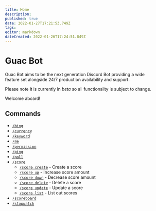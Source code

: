 ```yaml
---
title: Home
description: 
published: true
date: 2022-01-27T17:21:53.749Z
tags: 
editor: markdown
dateCreated: 2022-01-26T17:24:51.849Z
---
```


# Guac Bot

Guac Bot aims to be the next generation Discord Bot providing a wide feature set alongside 24/7 production availability and support.

Please note it is currently in _beta_ so all functionality is subject to change. 

Welcome aboard!

## Commands

- [`/bing`](/commands/bing)
- [`/currency`](/commands/currency)
- [`/keyword`](/commands/keyword)
- [`/me`](/commands/me)
- [`/permission`](/commands/permission)
- [`/ping`](/commands/ping)
- [`/poll`](/commands/poll)
- [`/score`](/commands/score)
  - [`/score create`](/commands/score#create-create-a-score) - Create a score
  - [`/score up`](/commands/score#up-increase-score-amount) - Increase score amount
  - [`/score down`](/commands/score#down-decrease-score-amount) - Decrease score amount
  - [`/score delete`](/commands/score#delete-delete-a-score) - Delete a score
  - [`/score update`](/commands/score#update-update-a-score) - Update a score
  - [`/score list`](/commands/score#list-list-out-scores) - List out scores
- [`/scoreboard`](/commands/scoreboard)
- [`/stopwatch`](/commands/stopwatch)
